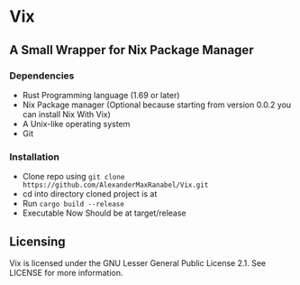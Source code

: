 # Vix
## A Small Wrapper for Nix Package Manager

### Dependencies
- Rust Programming language (1.69 or later)
- Nix Package manager (Optional because starting from version 0.0.2 you can install Nix With Vix)
- A Unix-like operating system
- Git

### Installation
- Clone repo using `git clone https://github.com/AlexanderMaxRanabel/Vix.git`
- cd into directory cloned project is at
- Run `cargo build --release`
- Executable Now Should be at target/release

## Licensing
Vix is licensed under the GNU Lesser General Public License 2.1. See LICENSE for more information.

